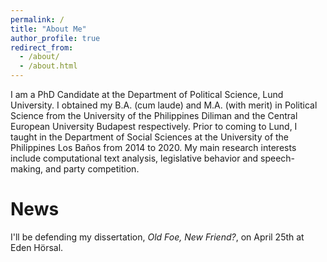 ```yaml
---
permalink: /
title: "About Me"
author_profile: true
redirect_from: 
  - /about/
  - /about.html
---
```



I am a PhD Candidate at the Department of Political Science, Lund University. I obtained my B.A. (cum laude) and M.A. (with merit) in Political Science from the University of the Philippines Diliman and the Central European University Budapest respectively. Prior to coming to Lund, I taught in the Department of Social Sciences at the University of the Philippines Los Baños from 2014 to 2020. My main research interests include computational text analysis, legislative behavior and speech-making, and party competition.

News
======
I'll be defending my dissertation, *Old Foe, New Friend?*, on April 25th at Eden Hörsal.
